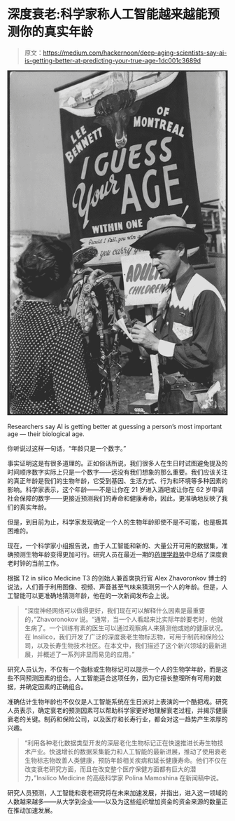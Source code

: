 # 深度衰老:科学家称人工智能越来越能预测你的真实年龄

> 原文：<https://medium.com/hackernoon/deep-aging-scientists-say-ai-is-getting-better-at-predicting-your-true-age-1dc001c3689d>

![](img/2699aed82ee36d5410270aa2abe593fd.png)

Researchers say AI is getting better at guessing a person’s most important age — their biological age.

你听说过这样一句话，“年龄只是一个数字。”

事实证明这是有很多道理的。正如俗话所说，我们很多人在生日时试图避免提及的时间顺序数字实际上只是一个数字——远没有我们想象的那么重要。我们应该关注的真正年龄是我们的生物年龄，它受到基因、生活方式、行为和环境等多种因素的影响。科学家表示，这个年龄——不是让你在 21 岁进入酒吧或让你在 62 岁申请社会保障的数字——更接近预测我们的寿命和健康寿命，因此，更准确地反映了我们的真实年龄。

但是，到目前为止，科学家发现确定一个人的生物年龄即使不是不可能，也是极其困难的。

现在，一个科学家小组报告说，由于人工智能和新的、大量公开可用的数据集，准确预测生物年龄变得更加可行。研究人员在最近一期的[药理学趋势](https://www.cell.com/trends/pharmacological-sciences/fulltext/S0165-6147(19)30114-2)中总结了深度衰老时钟的当前工作。

根据 T2 in silico Medicine T3 的创始人兼首席执行官 Alex Zhavoronkov 博士的说法，人们善于利用图像、视频、声音甚至气味来猜测另一个人的年龄。但是，人工智能可以更准确地猜测年龄，他在的一次新闻发布会上说。

> “深度神经网络可以做得更好，我们现在可以解释什么因素是最重要的，”Zhavoronokov 说。“通常，当一个人看起来比实际年龄要老时，他就生病了。一个训练有素的医生可以通过观察病人来猜测他或她的健康状况。在 Insilico，我们开发了广泛的深度衰老生物标志物，可用于制药和保险公司，以及长寿生物技术社区。在本文中，我们描述了这个新兴领域的最新进展，并概述了一系列非显而易见的应用。”

研究人员认为，不仅有一个指标或生物标记可以提示一个人的生物学年龄，而是这些不同预测因素的组合。人工智能适合这项任务，因为它擅长整理所有可用的数据，并确定因素的正确组合。

准确估计生物年龄也不仅仅是人工智能系统在生日派对上表演的一个酷把戏。研究人员表示，确定衰老的预测因素可以帮助科学家更好地理解衰老过程，并揭示健康衰老的关键。制药和保险公司，以及医疗和长寿行业，都会对这一趋势产生浓厚的兴趣。

> “利用各种老化数据类型开发的深层老化生物标记正在快速推进长寿生物技术产业。快速增长的数据采集能力和人工智能的最新进展，推动了使用衰老生物标志物改善人类健康，预防年龄相关疾病和延长健康寿命。他们不仅在改变衰老研究方面，而且在改变整个医疗保健方面都有巨大的潜力，”Insilico Medicine 的高级科学家 Polina Mamoshina 在新闻稿中说。

研究人员预测，人工智能和衰老研究将在未来加速发展，并指出，进入这一领域的人数越来越多——从大学到企业——以及为这些组织增加资金的资金来源的数量正在推动加速发展。